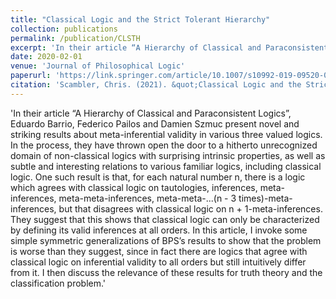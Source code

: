 ```yaml
---
title: "Classical Logic and the Strict Tolerant Hierarchy"
collection: publications
permalink: /publication/CLSTH
excerpt: 'In their article “A Hierarchy of Classical and Paraconsistent Logics”, Eduardo Barrio, Federico Pailos and Damien Szmuc present novel and striking results about meta-inferential validity in various three valued logics. In the process, they have thrown open the door to a hitherto unrecognized domain of non-classical logics with surprising intrinsic properties, as well as subtle and interesting relations to various familiar logics, including classical logic. One such result is that, for each natural number n, there is a logic which agrees with classical logic on tautologies, inferences, meta-inferences, meta-meta-inferences, meta-meta-...(n - 3 times)-meta-inferences, but that disagrees with classical logic on n + 1-meta-inferences. They suggest that this shows that classical logic can only be characterized by defining its valid inferences at all orders. In this article, I invoke some simple symmetric generalizations of BPS’s results to show that the problem is worse than they suggest, since in fact there are logics that agree with classical logic on inferential validity to all orders but still intuitively differ from it. I then discuss the relevance of these results for truth theory and the classification problem.'
date: 2020-02-01
venue: 'Journal of Philosophical Logic'
paperurl: 'https://link.springer.com/article/10.1007/s10992-019-09520-0'
citation: 'Scambler, Chris. (2021). &quot;Classical Logic and the Strict-Tolerant Hierarchy.&quot; <i>Journal of Philosophical Logic</i>. 49, pages 1079–1089.'
---
```

'In their article “A Hierarchy of Classical and Paraconsistent Logics”, Eduardo Barrio, Federico Pailos and Damien Szmuc present novel and striking results about meta-inferential validity in various three valued logics. In the process, they have thrown open the door to a hitherto unrecognized domain of non-classical logics with surprising intrinsic properties, as well as subtle and interesting relations to various familiar logics, including classical logic. One such result is that, for each natural number n, there is a logic which agrees with classical logic on tautologies, inferences, meta-inferences, meta-meta-inferences, meta-meta-...(n - 3 times)-meta-inferences, but that disagrees with classical logic on n + 1-meta-inferences. They suggest that this shows that classical logic can only be characterized by defining its valid inferences at all orders. In this article, I invoke some simple symmetric generalizations of BPS’s results to show that the problem is worse than they suggest, since in fact there are logics that agree with classical logic on inferential validity to all orders but still intuitively differ from it. I then discuss the relevance of these results for truth theory and the classification problem.'
